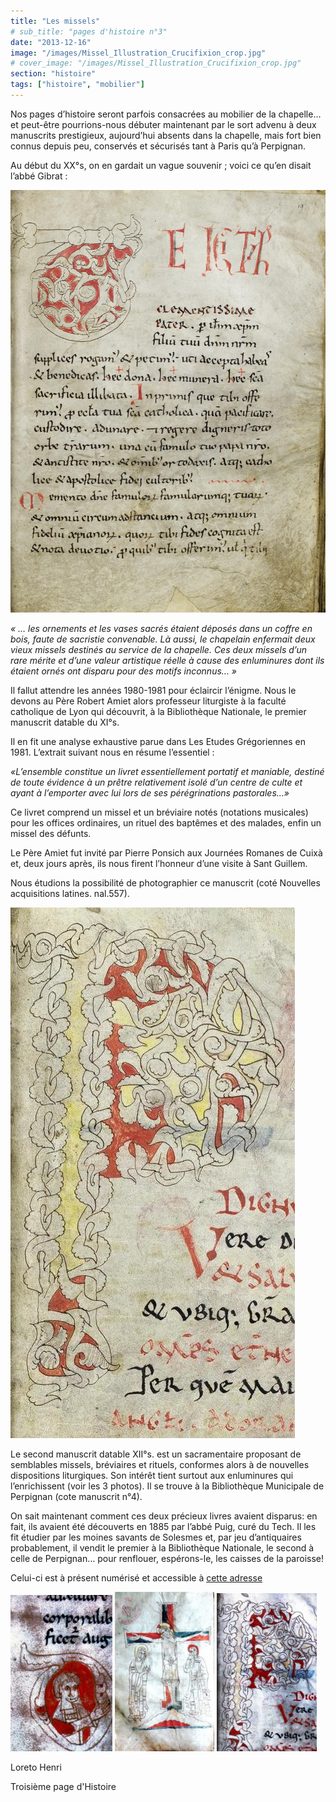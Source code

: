 ```yaml
---
title: "Les missels"
# sub_title: "pages d'histoire n°3"
date: "2013-12-16"
image: "/images/Missel_Illustration_Crucifixion_crop.jpg"
# cover_image: "/images/Missel_Illustration_Crucifixion_crop.jpg"
section: "histoire"
tags: ["histoire", "mobilier"]
---
```


<!-- #### Pages d'histoire n°3 -->

<div
      alt
      style="background-image: url('/images/Missel_Illustration_Crucifixion_crop.jpg')"
      class="article-img-center" ></div>

Nos pages d’histoire seront parfois consacrées au mobilier de la chapelle… et peut-être pourrions-nous débuter maintenant par le sort advenu à deux manuscrits prestigieux, aujourd’hui absents dans la chapelle, mais fort bien connus depuis peu, conservés et sécurisés tant à Paris qu’à Perpignan.

Au début du XX°s, on en gardait un vague souvenir ; voici ce qu’en disait l’abbé Gibrat :

<img
      alt
      src="/images/Missel_Ornement_G.jpg"
      class="article-img-small-float-left" />
<em>

« … les ornements et les vases sacrés étaient déposés dans un coffre en bois, faute de sacristie convenable. Là aussi, le chapelain enfermait deux vieux missels destinés au service de la chapelle. Ces deux missels d’un rare mérite et d’une valeur artistique réelle à cause des enluminures dont ils étaient ornés ont disparu pour des motifs inconnus… » </em>

Il fallut attendre les années 1980-1981 pour éclaircir l’énigme. Nous le devons au Père Robert Amiet alors professeur liturgiste à la faculté catholique de Lyon qui découvrit, à la Bibliothèque Nationale, le premier manuscrit datable du XI°s.

Il en fit une analyse exhaustive parue dans Les Etudes Grégoriennes en 1981. L’extrait suivant nous en résume l’essentiel :

<em>«L’ensemble constitue un livret essentiellement portatif et maniable, destiné de toute évidence à un prêtre relativement isolé d’un centre de culte et ayant à l’emporter avec lui lors de ses pérégrinations pastorales…»</em>

Ce livret comprend un missel et un bréviaire notés (notations musicales) pour les offices ordinaires, un rituel des baptêmes et des malades, enfin un missel des défunts.

Le Père Amiet fut invité par Pierre Ponsich aux Journées Romanes de Cuixà et, deux jours après, ils nous firent l’honneur d’une visite à Sant Guillem.

Nous étudions la possibilité de photographier ce manuscrit (coté Nouvelles acquisitions latines. nal.557).

<img
      alt
      src="/images/Missel_Ornement_P_crop.jpg"
      class="article-img-float-left" />

Le second manuscrit datable XII°s. est un sacramentaire proposant de semblables missels, bréviaires et rituels, conformes alors à de nouvelles dispositions liturgiques. Son intérêt tient surtout aux enluminures qui l’enrichissent (voir les 3 photos). Il se trouve à la Bibliothèque Municipale de Perpignan (cote manuscrit n°4).

On sait maintenant comment ces deux précieux livres avaient disparus: en fait, ils avaient été découverts en 1885 par l’abbé Puig, curé du Tech. Il les fit étudier par les moines savants de Solesmes et, par jeu d’antiquaires probablement, il vendit le premier à la Bibliothèque Nationale, le second à celle de Perpignan… pour renflouer, espérons-le, les caisses de la paroisse!

Celui-ci est à présent numérisé et accessible à <a class="inline-a" href="https://mediatheque-patrimoine.perpignan.fr/view.php?titn=0339027"> cette adresse</a>

<img
      alt
      src="/images/arles-missel-1.jpg"
      style="width: 163px; height: 250px"
/>
<img
      alt
      src="/images/4-cruci.jpg"
      style="width: 159px; height: 255px"
/>
<img
      alt
      src="/images/arles-missel-3.jpg"
      style="width: 160px; height: 253px"
/>

Loreto Henri

Troisième page d'Histoire
